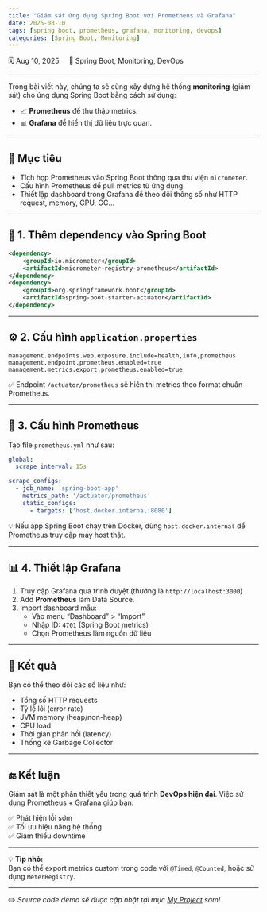```yaml
---
title: "Giám sát ứng dụng Spring Boot với Prometheus và Grafana"
date: 2025-08-10
tags: [spring boot, prometheus, grafana, monitoring, devops]
categories: [Spring Boot, Monitoring]
---
```


🗓️ Aug 10, 2025 &nbsp;&nbsp;&nbsp;&nbsp;📂 Spring Boot, Monitoring, DevOps

---

Trong bài viết này, chúng ta sẽ cùng xây dựng hệ thống **monitoring** (giám sát) cho ứng dụng Spring Boot bằng cách sử dụng:

- 📈 **Prometheus** để thu thập metrics.
- 📊 **Grafana** để hiển thị dữ liệu trực quan.

---

## 🎯 Mục tiêu

- Tích hợp Prometheus vào Spring Boot thông qua thư viện `micrometer`.
- Cấu hình Prometheus để pull metrics từ ứng dụng.
- Thiết lập dashboard trong Grafana để theo dõi thông số như HTTP request, memory, CPU, GC...

---

## 🧱 1. Thêm dependency vào Spring Boot

```xml
<dependency>
    <groupId>io.micrometer</groupId>
    <artifactId>micrometer-registry-prometheus</artifactId>
</dependency>
<dependency>
    <groupId>org.springframework.boot</groupId>
    <artifactId>spring-boot-starter-actuator</artifactId>
</dependency>
```

---

## ⚙️ 2. Cấu hình `application.properties`

```properties
management.endpoints.web.exposure.include=health,info,prometheus
management.endpoint.prometheus.enabled=true
management.metrics.export.prometheus.enabled=true
```

✅ Endpoint `/actuator/prometheus` sẽ hiển thị metrics theo format chuẩn Prometheus.

---

## 📡 3. Cấu hình Prometheus

Tạo file `prometheus.yml` như sau:

```yaml
global:
  scrape_interval: 15s

scrape_configs:
  - job_name: 'spring-boot-app'
    metrics_path: '/actuator/prometheus'
    static_configs:
      - targets: ['host.docker.internal:8080']
```

💡 Nếu app Spring Boot chạy trên Docker, dùng `host.docker.internal` để Prometheus truy cập máy host thật.

---

## 📊 4. Thiết lập Grafana

1. Truy cập Grafana qua trình duyệt (thường là `http://localhost:3000`)
2. Add **Prometheus** làm Data Source.
3. Import dashboard mẫu:
   - Vào menu “Dashboard” > “Import”
   - Nhập ID: `4701` (Spring Boot metrics)
   - Chọn Prometheus làm nguồn dữ liệu

---

## 🎯 Kết quả

Bạn có thể theo dõi các số liệu như:

- Tổng số HTTP requests
- Tỷ lệ lỗi (error rate)
- JVM memory (heap/non-heap)
- CPU load
- Thời gian phản hồi (latency)
- Thống kê Garbage Collector

---

## 🔚 Kết luận

Giám sát là một phần thiết yếu trong quá trình **DevOps hiện đại**. Việc sử dụng Prometheus + Grafana giúp bạn:

✅ Phát hiện lỗi sớm  
✅ Tối ưu hiệu năng hệ thống  
✅ Giảm thiểu downtime  

---

💡 **Tip nhỏ:**  
Bạn có thể export metrics custom trong code với `@Timed`, `@Counted`, hoặc sử dụng `MeterRegistry`.

---

✏️ *Source code demo sẽ được cập nhật tại mục [My Project](#) sớm!*
